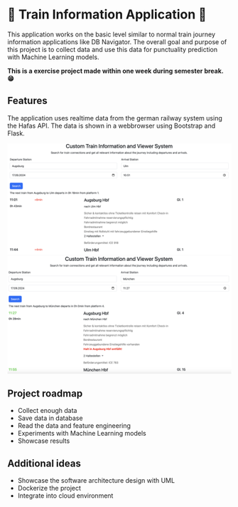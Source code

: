 # 🚅 Train Information Application 🚃

This application works on the basic level similar to normal train journey information applications like DB Navigator.
The overall goal and purpose of this project is to collect data and use this data for punctuality prediction with Machine Learning models.

**This is a exercise project made within one week during semester break. 😁**

## Features

The application uses realtime data from the german railway system using the Hafas API. The data is shown in a webbrowser using Bootstrap and Flask.

<img src="images/simple_delay.png" alt="">
<img src="images/stop_omitted.png" alt="">

## Project roadmap

- Collect enough data
- Save data in database
- Read the data and feature engineering
- Experiments with Machine Learning models
- Showcase results

## Additional ideas

- Showcase the software architecture design with UML
- Dockerize the project
- Integrate into cloud environment